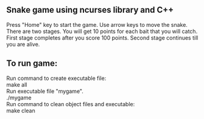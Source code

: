 Snake game using ncurses library and C++
----------------------------------------			      
 Press "Home" key to start the game.
 Use arrow keys to move the snake.
 There are two stages.
 You will get 10 points for each bait that you will catch.
 First stage completes after you score 100 points.
 Second stage continues till you are alive.

To run game:
-------------
 Run command to create executable file:                                                                    
	make all                                                                                       
 Run executable file "mygame".                                                      
        ./mygame                                                                             
 Run command to clean object files and executable:                                          
        make clean                                                                         
